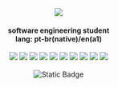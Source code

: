 <div align="center">
  <img src="https://img.icons8.com/?size=33&id=4Z2nCrz5iPY2&format=png&color=2A5159">
</div>
<div align="center">
  <h4> software engineering student <br>
      lang: pt-br(native)/en(a1) </h4>
</div>
<div align="center">
  <!--HTML--> <img src="https://img.icons8.com/?size=26&id=101353&format=png&color=ffffff">
  <!--CSS--> <img src="https://img.icons8.com/?size=26&id=102501&format=png&color=ffffff">
  <!--JAVASCRIPT--> <img src="https://img.icons8.com/?size=26&id=WOB9D18y7S7J&format=png&color=ffffff">
  <!--PYTHON--> <img src="https://img.icons8.com/?size=28&id=24045&format=png&color=ffffff">
  <!--VSCODE--> <img src="https://img.icons8.com/?size=24&id=102978&format=png&color=ffffff">
  <!--PYCHARM--> <img src="https://img.icons8.com/?size=27&id=72738&format=png&color=ffffff">
  <!--MYSQL--> <img src="https://img.icons8.com/?size=39&id=39855&format=png&color=ffffff">
  <!--GIT--> <img src="https://img.icons8.com/?size=24&id=38389&format=png&color=ffffff">
  <!--WINDOWS11--> <img src="https://img.icons8.com/?size=26&id=ee4s7iSQnSQA&format=png&color=ffffff">
  <!--UBUNTU--><img src="https://img.icons8.com/?size=21&id=11370&format=png&color=ffffff">
</div>
<br>
<div align="center">
  <a src="##"><img alt="Static Badge" src="https://img.shields.io/badge/PLAYLIST%20LOFI-%20black?style=flat-square&logo=spotify&logoColor=%23ffffff&logoSize=auto&labelColor=%23000000&color=%23000000&cacheSeconds=https%3A%2F%2Fopen.spotify.com%2Fplaylist%2F4HVe3KkA9abRxlcFiniyIa%3Fsi%3Dfa4e6f465bfa4eb4"></a>
</div>


